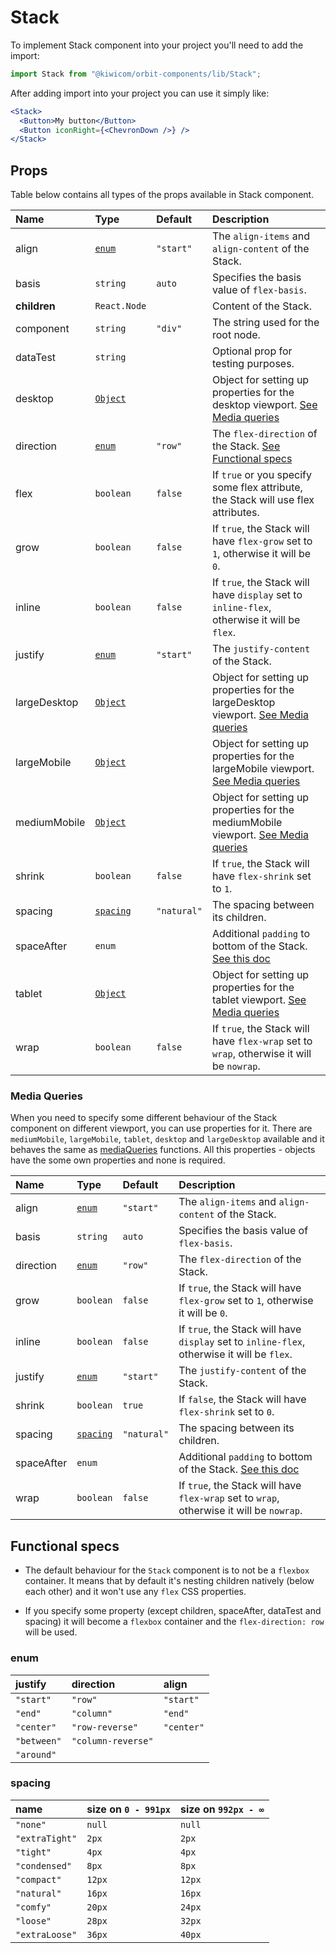 # Stack
To implement Stack component into your project you'll need to add the import:
```jsx
import Stack from "@kiwicom/orbit-components/lib/Stack";
```
After adding import into your project you can use it simply like:
```jsx
<Stack>
  <Button>My button</Button>
  <Button iconRight={<ChevronDown />} />
</Stack>
```
## Props
Table below contains all types of the props available in Stack component.

| Name          | Type                        | Default      | Description                      |
| :------------ | :-------------------------- | :----------- | :------------------------------- |
| align         | [`enum`](#enum)             | `"start"`    | The `align-items` and `align-content` of the Stack.
| basis         | `string`                    | `auto`       | Specifies the basis value of `flex-basis`.
| **children**  | `React.Node`                |              | Content of the Stack.
| component     | `string`                    | `"div"`      | The string used for the root node.
| dataTest      | `string`                    |              | Optional prop for testing purposes.
| desktop       | [`Object`](#media-queries)  |              | Object for setting up properties for the desktop viewport. [See Media queries](#media-queries)
| direction     | [`enum`](#enum)             | `"row"`      | The `flex-direction` of the Stack. [See Functional specs](#functional-specs)
| flex          | `boolean`                   | `false`      | If `true` or you specify some flex attribute, the Stack will use flex attributes.
| grow          | `boolean`                   | `false`      | If `true`, the Stack will have `flex-grow` set to `1`, otherwise it will be `0`.
| inline        | `boolean`                   | `false`      | If `true`, the Stack will have `display` set to `inline-flex`, otherwise it will be `flex`.
| justify       | [`enum`](#enum)             | `"start"`    | The `justify-content` of the Stack.
| largeDesktop  | [`Object`](#media-queries)  |              | Object for setting up properties for the largeDesktop viewport. [See Media queries](#media-queries)
| largeMobile   | [`Object`](#media-queries)  |              | Object for setting up properties for the largeMobile viewport. [See Media queries](#media-queries)
| mediumMobile  | [`Object`](#media-queries)  |              | Object for setting up properties for the mediumMobile viewport. [See Media queries](#media-queries)
| shrink        | `boolean`                   | `false`      | If `true`, the Stack will have `flex-shrink` set to `1`.
| spacing       | [`spacing`](#spacing)       | `"natural"`  | The spacing between its children.
| spaceAfter    | `enum`                      |              | Additional `padding` to bottom of the Stack. [See this doc](https://github.com/kiwicom/orbit-components/tree/master/src/common/getSpacingToken)
| tablet        | [`Object`](#media-queries)  |              | Object for setting up properties for the tablet viewport. [See Media queries](#media-queries)
| wrap          | `boolean`                   | `false`      | If `true`, the Stack will have `flex-wrap` set to `wrap`, otherwise it will be `nowrap`.

### Media Queries
When you need to specify some different behaviour of the Stack component on different viewport, you can use properties for it.
There are `mediumMobile`, `largeMobile`, `tablet`, `desktop` and `largeDesktop` available and it behaves the same as [mediaQueries](https://github.com/kiwicom/orbit-components/tree/master/src/utils/mediaQuery) functions.
All this properties - objects have the some own properties and none is required.

| Name          | Type                        | Default      | Description                      |
| :------------ | :-------------------------- | :----------- | :------------------------------- |
| align         | [`enum`](#enum)             | `"start"`    | The `align-items` and `align-content` of the Stack.
| basis         | `string`                    | `auto`       | Specifies the basis value of `flex-basis`.
| direction     | [`enum`](#enum)             | `"row"`      | The `flex-direction` of the Stack.
| grow          | `boolean`                   | `false`      | If `true`, the Stack will have `flex-grow` set to `1`, otherwise it will be `0`.
| inline        | `boolean`                   | `false`      | If `true`, the Stack will have `display` set to `inline-flex`, otherwise it will be `flex`.
| justify       | [`enum`](#enum)             | `"start"`    | The `justify-content` of the Stack.
| shrink        | `boolean`                   | `true`       | If `false`, the Stack will have `flex-shrink` set to `0`.
| spacing       | [`spacing`](#spacing)       | `"natural"`  | The spacing between its children.
| spaceAfter    | `enum`                      |              | Additional `padding` to bottom of the Stack. [See this doc](https://github.com/kiwicom/orbit-components/tree/master/src/common/getSpacingToken)
| wrap          | `boolean`                   | `false`      | If `true`, the Stack will have `flex-wrap` set to `wrap`, otherwise it will be `nowrap`.

## Functional specs
* The default behaviour for the `Stack` component is to not be a `flexbox` container. It means that by default it's nesting children natively (below each other) and it won't use any `flex` CSS properties.

* If you specify some property (except children, spaceAfter, dataTest and spacing) it will become a `flexbox` container and the `flex-direction: row` will be used.

### enum

| justify     | direction           | align       |
| :---------- | :------------------ | :---------- |
| `"start"`   | `"row"`             | `"start"`   |
| `"end"`     | `"column"`          | `"end"`     | 
| `"center"`  | `"row-reverse"`     | `"center"`  |
| `"between"` | `"column-reverse"`  |
| `"around"`  |

### spacing

| name              | size on `0 - 991px` | size on `992px - ∞` |
| :---------------- | :------------------ | :------------------ |
| `"none"`          | `null`              | `null`              |
| `"extraTight"`    | `2px`               | `2px`               |
| `"tight"`         | `4px`               | `4px`               |
| `"condensed"`     | `8px`               | `8px`               |
| `"compact"`       | `12px`              | `12px`              |
| `"natural"`       | `16px`              | `16px`              |
| `"comfy"`         | `20px`              | `24px`              |
| `"loose"`         | `28px`              | `32px`              |
| `"extraLoose"`    | `36px`              | `40px`              |
